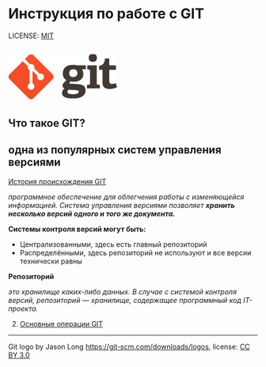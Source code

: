 # Инструкция по работе с GIT

LICENSE: [MIT](/license.md)

![git-logo](logo@2x.png)
----
##  Что такое GIT?

**одна из популярных систем управления версиями**
----
[История происхождения GIT](https://techrocks.ru/2019/02/19/git-origin-story/)

*программное обеспечение для облегчения работы с изменяющейся информацией. Система управления версиями позволяет __хранить несколько версий одного и того же документа.__*

**Системы контроля версий могут быть:**

- Централизованными, здесь есть главный репозиторий
- Распределёнными, здесь репозиторий не используют и все версии технически равны

**Репозиторий**

*это хранилище каких-либо данных. В случае с системой контроля версий, репозиторий — хранилище, содержащее программный код IT-проекта.*







2. [Основные операции GIT](/add.md)




----
Git logo by Jason Long https://git-scm.com/downloads/logos, license: [CC BY 3.0](https://creativecommons.org/licenses/by/3.0/)
